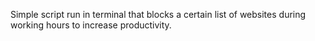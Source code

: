 Simple script run in terminal that blocks a certain list of websites during working hours to increase productivity.

